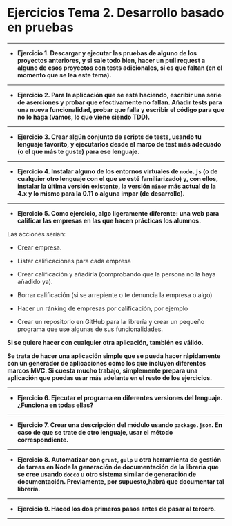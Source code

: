 # Ejercicios Tema 2. Desarrollo basado en pruebas

---

- **Ejercicio 1.
  Descargar y ejecutar las pruebas de alguno de los proyectos anteriores, y si sale todo bien, hacer un pull request a alguno de esos proyectos con tests adicionales, si es que faltan (en el momento que se lea este tema).**

---

- **Ejercicio 2.
  Para la aplicación que se está haciendo, escribir una serie de aserciones y probar que efectivamente no fallan. Añadir tests para una nueva funcionalidad, probar que falla y escribir el código para que no lo haga (vamos, lo que viene siendo TDD).**

---

- **Ejercicio 3.
  Crear algún conjunto de scripts de tests, usando tu lenguaje favorito, y ejecutarlos desde el marco de test más adecuado (o el que más te guste) para ese lenguaje.**

---

- **Ejercicio 4.
  Instalar alguno de los entornos virtuales de ```node.js``` (o de cualquier otro lenguaje con el que se esté familiarizado) y, con ellos, instalar la última versión existente, la versión ```minor``` más actual de la 4.x y lo mismo para la 0.11 o alguna impar (de desarrollo).**

---

- **Ejercicio 5.
  Como ejercicio, algo ligeramente diferente: una web para calificar las empresas en las que hacen prácticas los alumnos.**

Las acciones serían:

- Crear empresa.
- Listar calificaciones para cada empresa

- Crear calificación y añadirla (comprobando que la persona no la haya añadido ya).

- Borrar calificación (si se arrepiente o te denuncia la empresa o algo)

- Hacer un ránking de empresas por calificación, por ejemplo

- Crear un repositorio en GitHub para la librería y crear un pequeño programa que use algunas de sus funcionalidades.

**Si se quiere hacer con cualquier otra aplicación, también es válido.**

**Se trata de hacer una aplicación simple que se pueda hacer rápidamente con un generador de aplicaciones como los que incluyen diferentes marcos MVC. Si cuesta mucho trabajo, simplemente prepara una aplicación que puedas usar más adelante en el resto de los ejercicios.**

---

- **Ejercicio 6.
  Ejecutar el programa en diferentes versiones del lenguaje. ¿Funciona en todas ellas?**

---

- **Ejercicio 7.
  Crear una descripción del módulo usando ```package.json```. En caso de que se trate de otro lenguaje, usar el método correspondiente.**

---

- **Ejercicio 8.
  Automatizar con ```grunt```, ```gulp``` u otra herramienta de gestión de tareas en Node la generación de documentación de la librería que se cree usando ```docco``` u otro sistema similar de generación de documentación. Previamente, por supuesto,habrá que documentar tal librería.**

---

- **Ejercicio 9.
  Haced los dos primeros pasos antes de pasar al tercero.**

---